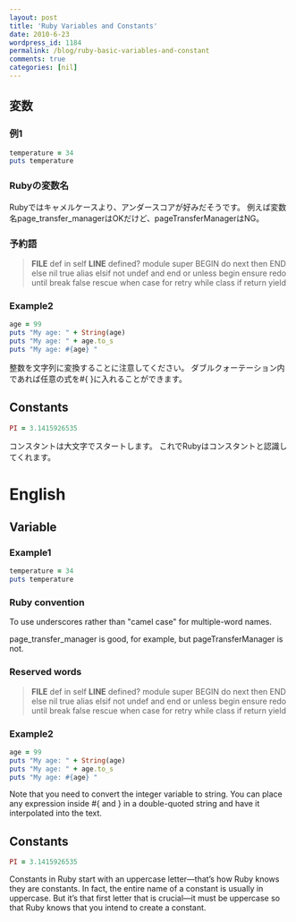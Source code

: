 ```yaml
---
layout: post
title: 'Ruby Variables and Constants'
date: 2010-6-23
wordpress_id: 1184
permalink: /blog/ruby-basic-variables-and-constant
comments: true
categories: [nil]
---
```

## 変数
### 例1

```ruby
temperature = 34
puts temperature
```

### Rubyの変数名
Rubyではキャメルケースより、アンダースコアが好みだそうです。
例えば変数名page_transfer_managerはOKだけど、pageTransferManagerはNG。

### 予約語

> __FILE__	def	in	self
> __LINE__	defined?	module	super
> BEGIN	do	next	then
> END	else	nil	true
> alias	elsif	not	undef
> and	end	or	unless
> begin	ensure	redo	until
> break	false	rescue	when
> case	for	retry	while
> class	if	return	yield

### Example2

```ruby
age = 99
puts "My age: " + String(age)
puts "My age: " + age.to_s
puts "My age: #{age} "
```

整数を文字列に変換することに注意してください。
ダブルクォーテーション内であれば任意の式を#{ }に入れることができます。

## Constants

```ruby
PI = 3.1415926535

```

コンスタントは大文字でスタートします。
これでRubyはコンスタントと認識してくれます。

# English

## Variable
### Example1

```ruby
temperature = 34
puts temperature

```

### Ruby convention
To use underscores rather than "camel case" for multiple-word names.

page_transfer_manager is good, for example, but pageTransferManager is not.

### Reserved words

> __FILE__	def	in	self
> __LINE__	defined?	module	super
> BEGIN	do	next	then
> END	else	nil	true
> alias	elsif	not	undef
> and	end	or	unless
> begin	ensure	redo	until
> break	false	rescue	when
> case	for	retry	while
> class	if	return	yield

### Example2

```ruby
age = 99
puts "My age: " + String(age)
puts "My age: " + age.to_s
puts "My age: #{age} "

```

Note that you need to convert the integer variable to string.
You can place any expression inside #{ and } in a double-quoted string
and have it interpolated into the text.

## Constants

```ruby
PI = 3.1415926535

```

Constants in Ruby start with an uppercase letter—that’s how Ruby
knows they are constants. In fact, the entire name of a constant is usually in uppercase. But it’s that first
letter that is crucial—it must be uppercase so that Ruby knows that you intend to create a constant.
